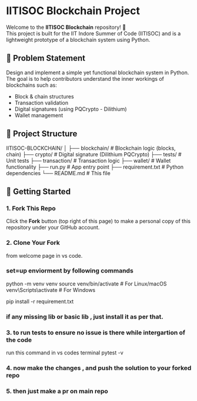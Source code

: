 # IITISOC Blockchain Project

Welcome to the **IITISOC Blockchain** repository! 🚀  
This project is built for the IIT Indore Summer of Code (IITISOC) and is a lightweight prototype of a blockchain system using Python.

## 🧠 Problem Statement

Design and implement a simple yet functional blockchain system in Python.  
The goal is to help contributors understand the inner workings of blockchains such as:

- Block & chain structures
- Transaction validation
- Digital signatures (using PQCrypto - Dilithium)
- Wallet management

## 📁 Project Structure

IITISOC-BLOCKCHAIN/
 │
 ├── blockchain/ # Blockchain logic (blocks, chain)
 ├── crypto/ # Digital signature (Dilithium PQCrypto)
 ├── tests/ # Unit tests
 ├── transaction/ # Transaction logic
 ├── wallet/ # Wallet functionality
 ├── run.py # App entry point
 ├── requirement.txt # Python dependencies
 └── README.md # This file


## 🚀 Getting Started

### 1. Fork This Repo

Click the **Fork** button (top right of this page) to make a personal copy of this repository under your GitHub account.

### 2. Clone Your Fork

from welcome page in vs code.

### set=up enviorment by following commands

python -m venv venv
source venv/bin/activate  # For Linux/macOS
venv\Scripts\activate     # For Windows

pip install -r requirement.txt

### if any missing lib or basic lib , just install it as per that.

### 3. to run tests to ensure no issue is there while intergartion of the code
run this command in vs codes terminal 
pytest -v

### 4. now make the changes , and push the solution to your forked repo 

### 5. then just make a pr on main repo 
